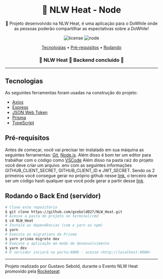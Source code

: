 <h1 align="center">
   🚀 NLW Heat - Node
</h1>
<p align="center">🚀 Projeto desenvolvido na NLW Heat, é uma aplicação para o DoWhile onde as pessoas poderão compartilhar as espectativas sobre a DoWhile!</p>

<div align="center">
  
  ![license](https://img.shields.io/static/v1?label=license&message=MIT&color=5f09a2&style=for-the-badge)
  ![node](https://img.shields.io/static/v1?label=code&message=node.js&color=5f09a2&style=for-the-badge&logo=node.js)<space><space>
  
</div>

<p align="center">
	<a href="#tecnologias">Tecnologias</a> • 
	<a href="#pré-requisitos">Pré-requisitos</a>  •
	<a href="#rodando">Rodando</a>
</p>
  
<h3 align="center"> 
	🚧  NLW Heat 🚀 Backend concluido 🎉
</h4>

---
## **Tecnologias**

As seguintes ferramentas foram usadas na construção do projeto:

- [Axios](https://axios-http.com/)
- [Express](https://expressjs.com/)
- [JSON Web Token](https://jwt.io/)
- [Prisma](https://www.prisma.io/)
- [TypeScript](https://www.typescriptlang.org/)
  
## **Pré-requisitos**

Antes de começar, você vai precisar ter instalado em sua máquina as seguintes ferramentas:
[Git](https://git-scm.com), [Node.js](https://nodejs.org/en/). 
Além disso é bom ter um editor para trabalhar com o código como [VSCode](https://code.visualstudio.com/)
Além disso na pasta raiz do projeto você deve criar um arquivo .env com as seguintes informações GITHUB_CLIENT_SECRET, GITHUB_CLIENT_ID e JWT_SECRET. Sendo os 2 primeiros você consegue gerar no próprio github nesse [link](https://github.com/settings/developers), o terceiro deve ser um código hash qualquer que você pode gerar a partir desse [link](https://www.md5hashgenerator.com/).
  
## **Rodando** o Back End (servidor)

```bash
# Clone este repositório
$ git clone https://github.com/gsebold027/NLW_Heat.git
# Acesse a pasta do projeto no terminal/cmd
$ cd NLW_Heat
# Instale as dependências (com o yarn ou npm)
$ yarn
# Executa as migrations do Prisma
$ yarn prisma migrate dev
# Execute a aplicação em modo de desenvolvimento
$ yarn dev
# O servidor inciará na porta:4000 - acesse <http://localhost:4000>
```

---
Projeto realizado por Gustavo Sebold, durante o Evento NLW Heat promovido pela [Rocketseat](https://www.rocketseat.com.br/)
